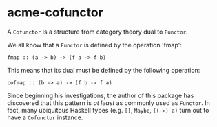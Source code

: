 acme-cofunctor
==============

A `Cofunctor` is a structure from category theory dual to `Functor`.

We all know that a `Functor` is defined by the operation 'fmap':

    fmap :: (a -> b) -> (f a -> f b)

This means that its dual must be defined by the following operation:

    cofmap :: (b -> a) -> (f b -> f a)

Since beginning his investigations, the author of this package has discovered
that this pattern is _at least_ as commonly used as `Functor`. In fact, many
ubiquitous Haskell types (e.g. `[]`, `Maybe`, `((->) a)` turn out to have a
`Cofunctor` instance.

